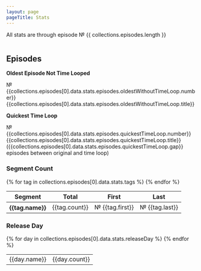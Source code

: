 ```yaml
---
layout: page
pageTitle: Stats
---
```

All stats are through episode № {{ collections.episodes.length }}

<div class="columns">
<div class="column is-two-thirds">

## Episodes

<!-- Longest 

Shortest

Average Length -->

<div class="standalone-stat">
<b>Oldest Episode Not Time Looped</b>

№ {{collections.episodes[0].data.stats.episodes.oldestWithoutTimeLoop.number}} {{collections.episodes[0].data.stats.episodes.oldestWithoutTimeLoop.title}}
</div>

<div class="standalone-stat">
<b>Quickest Time Loop</b>

№ {{collections.episodes[0].data.stats.episodes.quickestTimeLoop.number}} {{collections.episodes[0].data.stats.episodes.quickestTimeLoop.title}} ({{collections.episodes[0].data.stats.episodes.quickestTimeLoop.gap}} episodes between original and time loop)
</div>



### Segment Count
<table class="table is-striped">
    <thead>
        <tr>
            <th>Segment</th>
            <th>Total</th>
            <th>First</th>
            <th>Last</th>
        </tr>
    </thead>
    <tbody>
    {% for tag in collections.episodes[0].data.stats.tags %}    
<tr>
    <th>{{tag.name}}</th>
    <td>{{tag.count}}</td>
    <td>№ {{tag.first}}</td>
    <td>№ {{tag.last}}</td>
</tr>
    {% endfor %}
</tbody>
</table>



### Release Day
<div class="columns">
<div class="column is-one-third">
<table class="table is-striped">
    <tbody>
        {% for day in collections.episodes[0].data.stats.releaseDay %}
<tr>
    <td>{{day.name}}</td>
    <td class="number-column">{{day.count}}</td>
</tr>
        {% endfor %}
</tbody>
</table>
</div>
</div>

<!-- ### Production by Month -->
<!-- percentage of total minutes by month -->

<!-- ### Released Over Time -->
<!-- minutes release per month from 2011-01 to present -->
</div>
</div>
